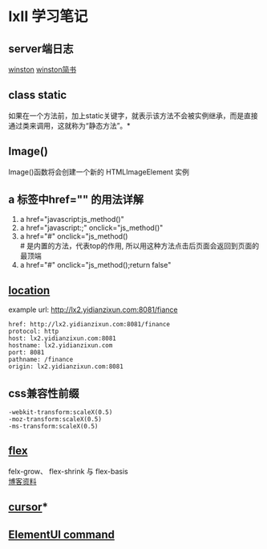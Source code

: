 # lxII 学习笔记
## server端日志
[winston](https://github.com/winstonjs/winston)
[winston简书](https://www.jianshu.com/p/1f61a9851780)

## class static
如果在一个方法前，加上static关键字，就表示该方法不会被实例继承，而是直接通过类来调用，这就称为“静态方法”。*

## Image()
Image()函数将会创建一个新的 HTMLImageElement 实例

## a 标签中href="" 的用法详解
1. a href="javascript:js_method()"
2. a href="javascript:;" onclick="js_method()"
3. a href="#" onclick="js_method()  
\# 是内置的方法，代表top的作用, 所以用这种方法点击后页面会返回到页面的最顶端
4. a href="#" onclick="js_method();return false"

## [location](https://developer.mozilla.org/en-US/docs/Web/API/Location)
example url: http://lx2.yidianzixun.com:8081/fiance
```
href: http://lx2.yidianzixun.com:8081/finance
protocol: http
host: lx2.yidianzixun.com:8081
hostname: lx2.yidianzixun.com
port: 8081
pathname: /finance
origin: lx2.yidianzixun.com:8081
```

## css兼容性前缀
```
-webkit-transform:scaleX(0.5)
-moz-transform:scaleX(0.5)
-ms-transform:scaleX(0.5)
```

## [flex](https://developer.mozilla.org/zh-CN/docs/Web/CSS/flex)
felx-grow、 flex-shrink 与 flex-basis  
[博客资料](https://zh.learnlayout.com/flexbox.html)

## [cursor](https://developer.mozilla.org/zh-CN/docs/Web/CSS/cursor)*

## [ElementUI command](https://element.eleme.io/#/zh-CN/component/dropdown)
